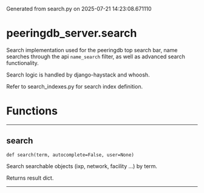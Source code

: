 Generated from search.py on 2025-07-21 14:23:08.671110

# peeringdb_server.search

Search implementation used for the peeringdb top search bar, name
searches through the api `name_search` filter, as well as advanced
search functionality.

Search logic is handled by django-haystack and whoosh.

Refer to search_indexes.py for search index definition.

# Functions
---

## search
`def search(term, autocomplete=False, user=None)`

Search searchable objects (ixp, network, facility ...) by term.

Returns result dict.

---
